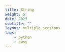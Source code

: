 ```yaml
---
title: String
weight: 5
date: 2023
subtitle: ""
layout: multiple_sections
tags:
    - python
    - easy
---
```

